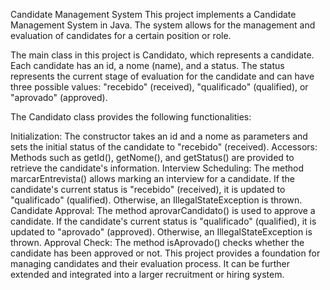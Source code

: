 Candidate Management System
This project implements a Candidate Management System in Java. The system allows for the management and evaluation of candidates for a certain position or role.

The main class in this project is Candidato, which represents a candidate. Each candidate has an id, a nome (name), and a status. The status represents the current stage of evaluation for the candidate and can have three possible values: "recebido" (received), "qualificado" (qualified), or "aprovado" (approved).

The Candidato class provides the following functionalities:

Initialization: The constructor takes an id and a nome as parameters and sets the initial status of the candidate to "recebido" (received).
Accessors: Methods such as getId(), getNome(), and getStatus() are provided to retrieve the candidate's information.
Interview Scheduling: The method marcarEntrevista() allows marking an interview for a candidate. If the candidate's current status is "recebido" (received), it is updated to "qualificado" (qualified). Otherwise, an IllegalStateException is thrown.
Candidate Approval: The method aprovarCandidato() is used to approve a candidate. If the candidate's current status is "qualificado" (qualified), it is updated to "aprovado" (approved). Otherwise, an IllegalStateException is thrown.
Approval Check: The method isAprovado() checks whether the candidate has been approved or not.
This project provides a foundation for managing candidates and their evaluation process. It can be further extended and integrated into a larger recruitment or hiring system.
